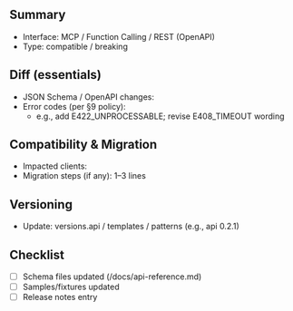 ## Summary
- Interface: MCP / Function Calling / REST (OpenAPI)
- Type: compatible / breaking

## Diff (essentials)
- JSON Schema / OpenAPI changes:
- Error codes (per §9 policy):
  - e.g., add E422_UNPROCESSABLE; revise E408_TIMEOUT wording

## Compatibility & Migration
- Impacted clients: <!-- e.g., Claude Desktop, VSCode MCP -->
- Migration steps (if any): 1–3 lines

## Versioning
- Update: versions.api / templates / patterns (e.g., api 0.2.1)

## Checklist
- [ ] Schema files updated (/docs/api-reference.md)
- [ ] Samples/fixtures updated
- [ ] Release notes entry
